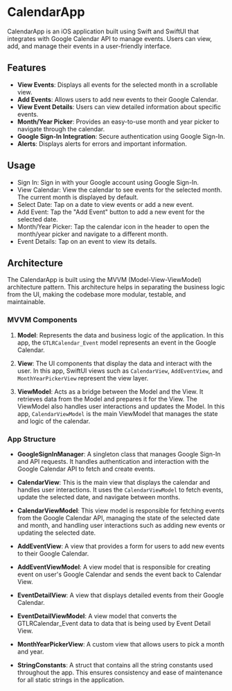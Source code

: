 # CalendarApp

CalendarApp is an iOS application built using Swift and SwiftUI that integrates with Google Calendar API to manage events. Users can view, add, and manage their events in a user-friendly interface.

## Features

- **View Events**: Displays all events for the selected month in a scrollable view.
- **Add Events**: Allows users to add new events to their Google Calendar.
- **View Event Details**: Users can view detailed information about specific events.
- **Month/Year Picker**: Provides an easy-to-use month and year picker to navigate through the calendar.
- **Google Sign-In Integration**: Secure authentication using Google Sign-In.
- **Alerts**: Displays alerts for errors and important information.

## Usage
- Sign In: Sign in with your Google account using Google Sign-In.
- View Calendar: View the calendar to see events for the selected month. The current month is displayed by default.
- Select Date: Tap on a date to view events or add a new event.
- Add Event: Tap the "Add Event" button to add a new event for the selected date.
- Month/Year Picker: Tap the calendar icon in the header to open the month/year picker and navigate to a different month.
- Event Details: Tap on an event to view its details.

## Architecture

The CalendarApp is built using the MVVM (Model-View-ViewModel) architecture pattern. This architecture helps in separating the business logic from the UI, making the codebase more modular, testable, and maintainable.

### MVVM Components

1. **Model**: Represents the data and business logic of the application. In this app, the `GTLRCalendar_Event` model represents an event in the Google Calendar.

2. **View**: The UI components that display the data and interact with the user. In this app, SwiftUI views such as `CalendarView`, `AddEventView`, and `MonthYearPickerView` represent the view layer.

3. **ViewModel**: Acts as a bridge between the Model and the View. It retrieves data from the Model and prepares it for the View. The ViewModel also handles user interactions and updates the Model. In this app, `CalendarViewModel` is the main ViewModel that manages the state and logic of the calendar.

### App Structure

- **GoogleSignInManager**: A singleton class that manages Google Sign-In and API requests. It handles authentication and interaction with the Google Calendar API to fetch and create events.

- **CalendarView**: This is the main view that displays the calendar and handles user interactions. It uses the `CalendarViewModel` to fetch events, update the selected date, and navigate between months.

- **CalendarViewModel**: This view model is responsible for fetching events from the Google Calendar API, managing the state of the selected date and month, and handling user interactions such as adding new events or updating the selected date.

- **AddEventView**: A view that provides a form for users to add new events to their Google Calendar.

- **AddEventViewModel**: A view model that is responsible for creating event on user's Google Calendar and sends the event back to Calendar View.

- **EventDetailView**: A view that displays detailed events from their Google Calendar.

- **EventDetailViewModel**: A view model that converts the GTLRCalendar_Event data to data that is being used by Event Detail View. 

- **MonthYearPickerView**: A custom view that allows users to pick a month and year.

- **StringConstants**: A struct that contains all the string constants used throughout the app. This ensures consistency and ease of maintenance for all static strings in the application.
